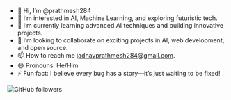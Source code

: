 - 👋 Hi, I’m @prathmesh284
- 👀 I’m interested in AI, Machine Learning, and exploring futuristic tech.
- 🌱 I’m currently learning advanced AI techniques and building innovative projects.
- 💞️ I’m looking to collaborate on exciting projects in AI, web development, and open source.
- 📫 How to reach me jadhavprathmesh284@gmail.com.
- 😄 Pronouns: He/Him
- ⚡ Fun fact: I believe every bug has a story—it’s just waiting to be fixed!

<!---
prathmesh284/prathmesh284 is a ✨ special ✨ repository because its `README.md` (this file) appears on your GitHub profile.
You can click the Preview link to take a look at your changes.
--->

![GitHub followers](https://img.shields.io/github/followers/prathmesh284)
